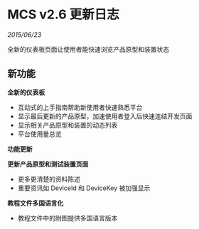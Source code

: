 # MCS v2.6 更新日志
*2015/06/23*

全新的仪表板页面让使用者能快速浏览产品原型和装置状态

## 新功能

**全新的仪表板**

* 互动式的上手指南帮助新使用者快速熟悉平台
* 显示最后更新的产品原型，加速使用者登入后快速连结开发页面
* 显示相关产品原型和装置的动态列表
* 平台使用量总览

**功能更新**

**更新产品原型和测试装置页面**

* 更多更清楚的资料陈述
* 重要资讯如 DeviceId 和 DeviceKey 被加强显示

**教程文件多国语言化**

* 教程文件中的附图提供多国语言版本

